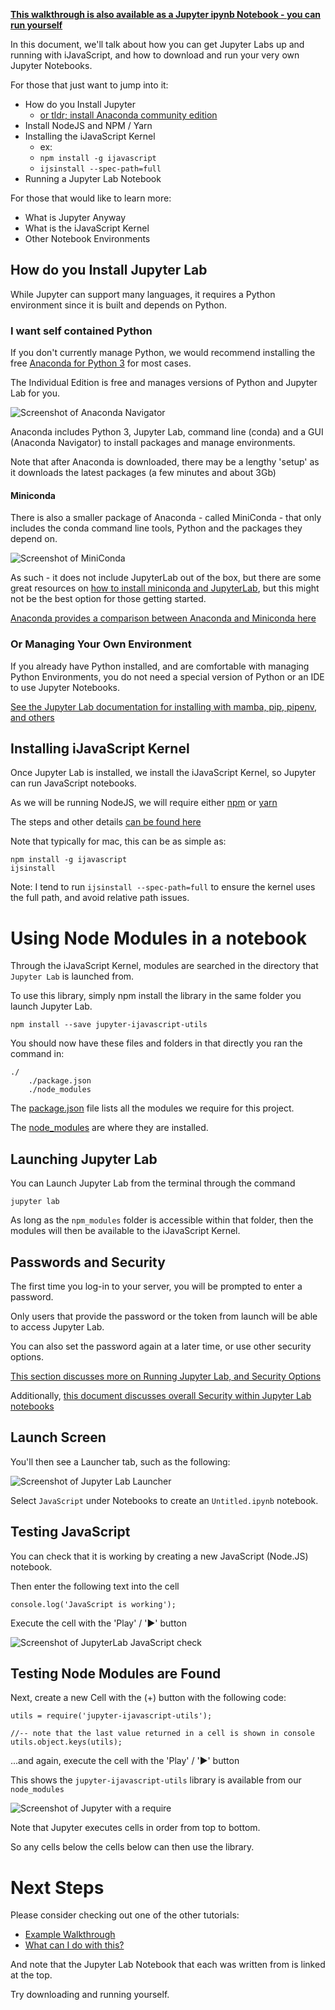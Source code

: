 **[This walkthrough is also available as a Jupyter ipynb Notebook - you can run yourself](notebooks/b_setup.ipynb)**

In this document, we'll talk about how you can get Jupyter Labs up and running with iJavaScript, and how to download and run your very own Jupyter Notebooks.

For those that just want to jump into it:

* How do you Install Jupyter
   * [or tldr; install Anaconda community edition](https://www.anaconda.com/products/distribution)
* Install NodeJS and NPM / Yarn
* Installing the iJavaScript Kernel
   * ex:
   * `npm install -g ijavascript`
   * `ijsinstall --spec-path=full`
* Running a Jupyter Lab Notebook

For those that would like to learn more:

* What is Jupyter Anyway
* What is the iJavaScript Kernel
* Other Notebook Environments

## How do you Install Jupyter Lab

While Jupyter can support many languages, it requires a Python environment since it is built and depends on Python.

### I want self contained Python

If you don't currently manage Python, we would recommend installing the free [Anaconda for Python 3](https://www.anaconda.com/download) for most cases.

The Individual Edition is free and manages versions of Python and Jupyter Lab for you.

![Screenshot of Anaconda Navigator](img/Anaconda_NavigatorHome.png)

Anaconda includes Python 3, Jupyter Lab, command line (conda) and a GUI (Anaconda Navigator) to install packages and manage environments.

Note that after Anaconda is downloaded, there may be a lengthy 'setup' as it downloads the latest packages (a few minutes and about 3Gb)

#### Miniconda

There is also a smaller package of Anaconda - called MiniConda - that only includes the conda command line tools, Python and the packages they depend on.

![Screenshot of MiniConda](img/Anaconda_MiniCondaHome.png)

As such - it does not include JupyterLab out of the box, but there are some great resources on [how to install miniconda and JupyterLab](https://betterprogramming.pub/how-to-use-miniconda-with-python-and-jupyterlab-5ce07845e818), but this might not be the best option for those getting started.

[Anaconda provides a comparison between Anaconda and Miniconda here](https://docs.conda.io/projects/conda/en/latest/user-guide/install/download.html#anaconda-or-miniconda)

### Or Managing Your Own Environment

If you already have Python installed, and are comfortable with managing Python Environments,
you do not need a special version of Python or an IDE to use Jupyter Notebooks.

[See the Jupyter Lab documentation for installing with mamba, pip, pipenv, and others](https://jupyterlab.readthedocs.io/en/stable/getting_started/installation.html)

## Installing iJavaScript Kernel

Once Jupyter Lab is installed, we install the iJavaScript Kernel, so Jupyter can run JavaScript notebooks.

As we will be running NodeJS, we will require either [npm](https://docs.npmjs.com/downloading-and-installing-node-js-and-npm) or [yarn](https://classic.yarnpkg.com/lang/en/docs/install/)

The steps and other details [can be found here](https://n-riesco.github.io/ijavascript/doc/install.md.html)

Note that typically for mac, this can be as simple as:

```
npm install -g ijavascript
ijsinstall
```

Note: I tend to run `ijsinstall --spec-path=full` to ensure the kernel uses the full path, and avoid relative path issues.

# Using Node Modules in a notebook

Through the iJavaScript Kernel, modules are searched in the directory that `Jupyter Lab` is launched from.

To use this library, simply npm install the library in the same folder you launch Jupyter Lab.

```
npm install --save jupyter-ijavascript-utils
```

You should now have these files and folders in that directly you ran the command in:

```
./
    ./package.json
    ./node_modules
```

The [package.json](https://docs.npmjs.com/cli/v7/configuring-npm/package-json) file lists all the modules we require for this project.

The [node_modules](https://docs.npmjs.com/cli/v7/configuring-npm/folders#node-modules) are where they are installed.

## Launching Jupyter Lab

You can Launch Jupyter Lab from the terminal through the command

```
jupyter lab
```

As long as the `npm_modules` folder is accessible within that folder, then the modules will then be available to the iJavaScript Kernel.

## Passwords and Security

The first time you log-in to your server, you will be prompted to enter a password.

Only users that provide the password or the token from launch will be able to access Jupyter Lab.

You can also set the password again at a later time, or use other security options.

[This section discusses more on Running Jupyter Lab, and Security Options](https://jupyter-notebook.readthedocs.io/en/stable/public_server.html#notebook-server-security)

Additionally, [this document discusses overall Security within Jupyter Lab notebooks](https://jupyter-notebook.readthedocs.io/en/stable/security.html)

## Launch Screen

You'll then see a Launcher tab, such as the following:

![Screenshot of Jupyter Lab Launcher](img/setup_nodeKernel.png)

Select `JavaScript` under Notebooks to create an `Untitled.ipynb` notebook.

## Testing JavaScript

You can check that it is working by creating a new JavaScript (Node.JS) notebook.

Then enter the following text into the cell

```
console.log('JavaScript is working');
```

Execute the cell with the 'Play' / '▶' button

![Screenshot of JupyterLab JavaScript check](img/JupyterLab_CheckWorking.png)

## Testing Node Modules are Found

Next, create a new Cell with the (+) button with the following code:

```
utils = require('jupyter-ijavascript-utils');

//-- note that the last value returned in a cell is shown in console
utils.object.keys(utils);
```

...and again, execute the cell with the 'Play' / '▶' button

This shows the `jupyter-ijavascript-utils` library is available from our `node_modules`

![Screenshot of Jupyter with a require](img/howToUse_require.png)

Note that Jupyter executes cells in order from top to bottom.

So any cells below the cells below can then use the library.

# Next Steps

Please consider checking out one of the other tutorials:

* [Example Walkthrough](https://jupyter-ijavascript-utils.onrender.com/tutorial-exampleWalkthrough.html)
* [What can I do with this?](https://jupyter-ijavascript-utils.onrender.com/tutorial-whatCanDo.html)

And note that the Jupyter Lab Notebook that each was written from is linked at the top.
                             
Try downloading and running yourself.
